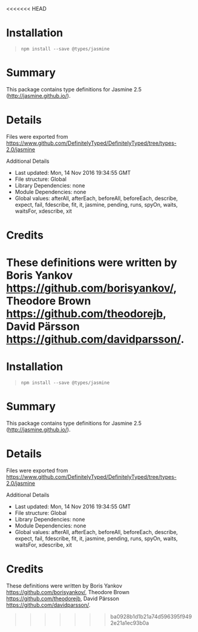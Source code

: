 <<<<<<< HEAD
# Installation
> `npm install --save @types/jasmine`

# Summary
This package contains type definitions for Jasmine 2.5 (http://jasmine.github.io/).

# Details
Files were exported from https://www.github.com/DefinitelyTyped/DefinitelyTyped/tree/types-2.0/jasmine

Additional Details
 * Last updated: Mon, 14 Nov 2016 19:34:55 GMT
 * File structure: Global
 * Library Dependencies: none
 * Module Dependencies: none
 * Global values: afterAll, afterEach, beforeAll, beforeEach, describe, expect, fail, fdescribe, fit, it, jasmine, pending, runs, spyOn, waits, waitsFor, xdescribe, xit

# Credits
These definitions were written by Boris Yankov <https://github.com/borisyankov/>, Theodore Brown <https://github.com/theodorejb>, David Pärsson <https://github.com/davidparsson/>.
=======
# Installation
> `npm install --save @types/jasmine`

# Summary
This package contains type definitions for Jasmine 2.5 (http://jasmine.github.io/).

# Details
Files were exported from https://www.github.com/DefinitelyTyped/DefinitelyTyped/tree/types-2.0/jasmine

Additional Details
 * Last updated: Mon, 14 Nov 2016 19:34:55 GMT
 * File structure: Global
 * Library Dependencies: none
 * Module Dependencies: none
 * Global values: afterAll, afterEach, beforeAll, beforeEach, describe, expect, fail, fdescribe, fit, it, jasmine, pending, runs, spyOn, waits, waitsFor, xdescribe, xit

# Credits
These definitions were written by Boris Yankov <https://github.com/borisyankov/>, Theodore Brown <https://github.com/theodorejb>, David Pärsson <https://github.com/davidparsson/>.
>>>>>>> ba0928b1d1b21a74d596395f9492e21a1ec93b0a
